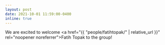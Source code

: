 ```yaml
---
layout: post
date: 2021-10-01 11:59:00-0400
inline: true
---
```


We are excited to welcome <a href="{{ "people/fatihtopak/" | relative_url }}" rel="noopener noreferrer">Fatih Topak</a> to the group!
